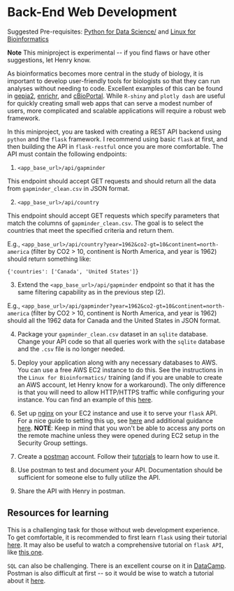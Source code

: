 # Back-End Web Development

Suggested Pre-requisites: [Python for Data Science/](https://github.com/Bioinformatics-Research-Network/training-requirements/tree/main/Python%20for%20Data%20Science) and [Linux for Bioinformatics](https://github.com/Bioinformatics-Research-Network/training-requirements/tree/main/Linux%20for%20Bioinformatics)

**Note** This miniproject is experimental -- if you find flaws or have other suggestions, let Henry know.

As bioinformatics becomes more central in the study of biology, it is important to develop user-friendly tools for biologists so that they can run analyses without needing to code. Excellent examples of this can be found in [gepia2](http://gepia2.cancer-pku.cn/#index), [enrichr](https://maayanlab.cloud/Enrichr/), and [cBioPortal](https://www.cbioportal.org/). While `R-shiny` and `plotly dash` are useful for quickly creating small web apps that can serve a modest number of users, more complicated and scalable applications will require a robust web framework.

In this miniproject, you are tasked with creating a REST API backend using `python` and the `flask` framework. I recommend using basic `flask` at first, and then building the API in `flask-restful` once you are more comfortable. The API must contain the following endpoints:

1. `<app_base_url>/api/gapminder`

This endpoint should accept GET requests and should return all the data from `gapminder_clean.csv` in JSON format. 

2. `<app_base_url>/api/country`

This endpoint should accept GET requests which specify parameters that match the columns of `gapminder_clean.csv`. The goal is to select the countries that meet the specified criteria and return them.

E.g., `<app_base_url>/api/country?year=1962&co2-gt=10&continent=north-america` (filter by CO2 > 10, continent is North America, and year is 1962) should return something like:

```
{'countries': ['Canada', 'United States']}
```

3. Extend the `<app_base_url>/api/gapminder` endpoint so that it has the same filtering capability as in the previous step (2). 

E.g., `<app_base_url>/api/gapminder?year=1962&co2-gt=10&continent=north-america` (filter by CO2 > 10, continent is North America, and year is 1962) should all the 1962 data for Canada and the United States in JSON format.

4. Package your `gapminder_clean.csv` dataset in an `sqlite` database. Change your API code so that all queries work with the `sqlite` database and the `.csv` file is no longer needed.

5. Deploy your application along with any necessary databases to AWS. You can use a free AWS EC2 instance to do this. See the instructions in the `Linux for Bioinformatics/` training (and if you are unable to create an AWS account, let Henry know for a workaround). The only difference is that you will need to allow HTTP/HTTPS traffic while configuring your instance. You can find an example of this [here](https://www.twilio.com/blog/deploy-flask-python-app-aws). 

6. Set up [nginx](https://www.nginx.com/) on your EC2 instance and use it to serve your `flask` API. For a nice guide to setting this up, see [here](https://www.digitalocean.com/community/tutorials/how-to-serve-flask-applications-with-uswgi-and-nginx-on-ubuntu-18-04) and additional guidance [here](https://flask.palletsprojects.com/en/1.1.x/deploying/wsgi-standalone/#proxy-setups). **NOTE**: Keep in mind that you won't be able to access any ports on the remote machine unless they were opened during EC2 setup in the Security Group settings.

6. Create a [postman](https://www.postman.com/) account. Follow their [tutorials](https://learning.postman.com/docs/getting-started/introduction/) to learn how to use it.

7. Use postman to test and document your API. Documentation should be sufficient for someone else to fully utilize the API.

8. Share the API with Henry in postman.


## Resources for learning

This is a challenging task for those without web development experience. To get comfortable, it is recommended to first learn `flask` using their tutorial [here](https://flask.palletsprojects.com/en/1.1.x/tutorial/). It may also be useful to watch a comprehensive tutorial on `flask API`, like [this one](https://www.youtube.com/watch?v=GMppyAPbLYk).

`SQL` can also be challenging. There is an excellent course on it in [DataCamp](https://learn.datacamp.com/courses/introduction-to-sql). Postman is also difficult at first -- so it would be wise to watch a tutorial about it [here](https://www.youtube.com/watch?v=VywxIQ2ZXw4).



